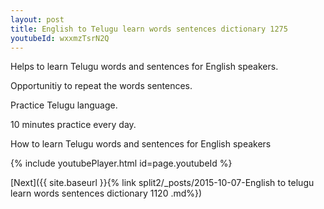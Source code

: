 ```yaml
---
layout: post
title: English to Telugu learn words sentences dictionary 1275 
youtubeId: wxxmzTsrN2Q
---
```

 
 
Helps to learn Telugu words and sentences for English speakers.

Opportunitiy to repeat the words sentences. 

Practice Telugu language. 
 
10 minutes practice every day. 
 
How to learn Telugu words and sentences for English speakers 
 
{% include youtubePlayer.html id=page.youtubeId %}
 
 
[Next]({{ site.baseurl }}{% link  split2/_posts/2015-10-07-English to telugu learn words sentences dictionary 1120 .md%})
 
